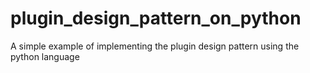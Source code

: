 # plugin_design_pattern_on_python
A simple example of implementing the plugin design pattern using the python language
